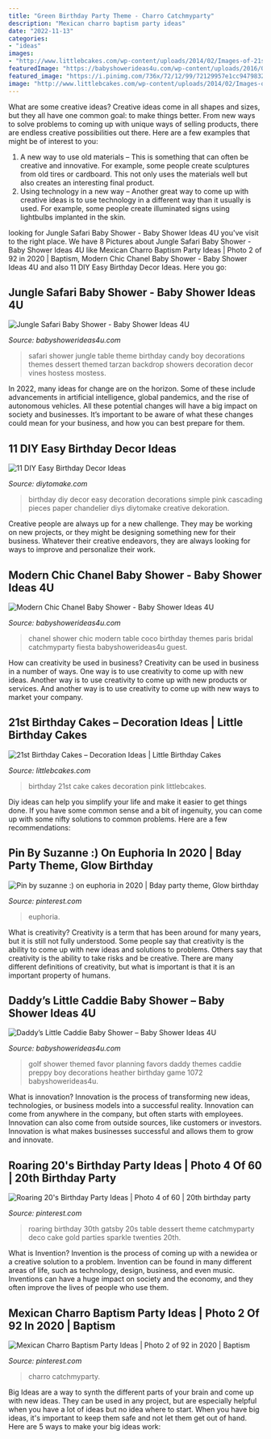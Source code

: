 ```yaml
---
title: "Green Birthday Party Theme - Charro Catchmyparty"
description: "Mexican charro baptism party ideas"
date: "2022-11-13"
categories:
- "ideas"
images:
- "http://www.littlebcakes.com/wp-content/uploads/2014/02/Images-of-21st-Birthday-Cakes-768x1024.jpg"
featuredImage: "https://babyshowerideas4u.com/wp-content/uploads/2016/04/Modern-Chic-Chanel-Baby-Shower-Guest-Table.jpg"
featured_image: "https://i.pinimg.com/736x/72/12/99/72129957e1cc9479832115dff345f6e2.jpg"
image: "http://www.littlebcakes.com/wp-content/uploads/2014/02/Images-of-21st-Birthday-Cakes-768x1024.jpg"
---
```



What are some creative ideas?
Creative ideas come in all shapes and sizes, but they all have one common goal: to make things better. From new ways to solve problems to coming up with unique ways of selling products, there are endless creative possibilities out there. Here are a few examples that might be of interest to you: 
1. A new way to use old materials – This is something that can often be creative and innovative. For example, some people create sculptures from old tires or cardboard. This not only uses the materials well but also creates an interesting final product. 
2. Using technology in a new way – Another great way to come up with creative ideas is to use technology in a different way than it usually is used. For example, some people create illuminated signs using lightbulbs implanted in the skin.

	

		
looking for Jungle Safari Baby Shower - Baby Shower Ideas 4U you've visit to the right place. We have 8 Pictures about Jungle Safari Baby Shower - Baby Shower Ideas 4U like Mexican Charro Baptism Party Ideas | Photo 2 of 92 in 2020 | Baptism, Modern Chic Chanel Baby Shower - Baby Shower Ideas 4U and also 11 DIY Easy Birthday Decor Ideas. Here you go:
		
    
## Jungle Safari Baby Shower - Baby Shower Ideas 4U

<img loading=lazy src="https://babyshowerideas4u.com/wp-content/uploads/2014/04/Jungle-Safari-Baby-Shower-table-candy.jpg" onerror="this.onerror=null;this.src='https://tse3.mm.bing.net/th?id=OIP.PgA0dCY3-3_rZyKh6raoXQAAAA&amp;pid=15.1';" alt="Jungle Safari Baby Shower - Baby Shower Ideas 4U">

_Source: babyshowerideas4u.com_

>safari shower jungle table theme birthday candy boy decorations themes dessert themed tarzan backdrop showers decoration decor vines hostess mostess. 

	

In 2022, many ideas for change are on the horizon. Some of these include advancements in artificial intelligence, global pandemics, and the rise of autonomous vehicles. All these potential changes will have a big impact on society and businesses. It’s important to be aware of what these changes could mean for your business, and how you can best prepare for them.

    
## 11 DIY Easy Birthday Decor Ideas

<img loading=lazy src="https://www.diytomake.com/wp-content/uploads/2015/09/Cascading-Pink.jpg" onerror="this.onerror=null;this.src='https://tse1.mm.bing.net/th?id=OIP.ShIUAfxBwrBFdZP1GoBLVwHaLH&amp;pid=15.1';" alt="11 DIY Easy Birthday Decor Ideas">

_Source: diytomake.com_

>birthday diy decor easy decoration decorations simple pink cascading pieces paper chandelier diys diytomake creative dekoration. 

	

Creative people are always up for a new challenge. They may be working on new projects, or they might be designing something new for their business. Whatever their creative endeavors, they are always looking for ways to improve and personalize their work.

    
## Modern Chic Chanel Baby Shower - Baby Shower Ideas 4U

<img loading=lazy src="https://babyshowerideas4u.com/wp-content/uploads/2016/04/Modern-Chic-Chanel-Baby-Shower-Guest-Table.jpg" onerror="this.onerror=null;this.src='https://tse1.mm.bing.net/th?id=OIP.5LE-3b8sKyGWNWd4gugLpwHaJ4&amp;pid=15.1';" alt="Modern Chic Chanel Baby Shower - Baby Shower Ideas 4U">

_Source: babyshowerideas4u.com_

>chanel shower chic modern table coco birthday themes paris bridal catchmyparty fiesta babyshowerideas4u guest. 

	

How can creativity be used in business?
Creativity can be used in business in a number of ways. One way is to use creativity to come up with new ideas. Another way is to use creativity to come up with new products or services. And another way is to use creativity to come up with new ways to market your company.

    
## 21st Birthday Cakes – Decoration Ideas | Little Birthday Cakes

<img loading=lazy src="http://www.littlebcakes.com/wp-content/uploads/2014/02/Images-of-21st-Birthday-Cakes-768x1024.jpg" onerror="this.onerror=null;this.src='https://tse1.mm.bing.net/th?id=OIP.JcL9Uv2HdGwtqFyssu1glgHaJ4&amp;pid=15.1';" alt="21st Birthday Cakes – Decoration Ideas | Little Birthday Cakes">

_Source: littlebcakes.com_

>birthday 21st cake cakes decoration pink littlebcakes. 

	

Diy ideas can help you simplify your life and make it easier to get things done. If you have some common sense and a bit of ingenuity, you can come up with some nifty solutions to common problems. Here are a few recommendations: 

    
## Pin By Suzanne :) On Euphoria In 2020 | Bday Party Theme, Glow Birthday

<img loading=lazy src="https://i.pinimg.com/736x/37/a3/10/37a31028e013d1f71d0be0559073b924.jpg" onerror="this.onerror=null;this.src='https://tse1.mm.bing.net/th?id=OIP.L5FRr17qTNiEEt68KxvfmgHaL0&amp;pid=15.1';" alt="Pin by suzanne :) on euphoria in 2020 | Bday party theme, Glow birthday">

_Source: pinterest.com_

>euphoria. 

	

What is creativity?
Creativity is a term that has been around for many years, but it is still not fully understood. Some people say that creativity is the ability to come up with new ideas and solutions to problems. Others say that creativity is the ability to take risks and be creative. There are many different definitions of creativity, but what is important is that it is an important property of humans.

    
## Daddy’s Little Caddie Baby Shower – Baby Shower Ideas 4U

<img loading=lazy src="https://babyshowerideas4u.com/wp-content/uploads/2014/02/golf-1072_600x397.jpg" onerror="this.onerror=null;this.src='https://tse4.mm.bing.net/th?id=OIP.geWqr8O04N2mTwQmIhgnwAHaE5&amp;pid=15.1';" alt="Daddy’s Little Caddie Baby Shower – Baby Shower Ideas 4U">

_Source: babyshowerideas4u.com_

>golf shower themed favor planning favors daddy themes caddie preppy boy decorations heather birthday game 1072 babyshowerideas4u. 

	

What is innovation?
Innovation is the process of transforming new ideas, technologies, or business models into a successful reality. Innovation can come from anywhere in the company, but often starts with employees. Innovation can also come from outside sources, like customers or investors. Innovation is what makes businesses successful and allows them to grow and innovate.

    
## Roaring 20&#039;s Birthday Party Ideas | Photo 4 Of 60 | 20th Birthday Party

<img loading=lazy src="https://i.pinimg.com/736x/72/12/99/72129957e1cc9479832115dff345f6e2.jpg" onerror="this.onerror=null;this.src='https://tse3.mm.bing.net/th?id=OIP.ntrbOE6QzwnBzNxqkxtOkgHaLG&amp;pid=15.1';" alt="Roaring 20&#039;s Birthday Party Ideas | Photo 4 of 60 | 20th birthday party">

_Source: pinterest.com_

>roaring birthday 30th gatsby 20s table dessert theme catchmyparty deco cake gold parties sparkle twenties 20th. 

	

What is Invention?
Invention is the process of coming up with a newidea or a creative solution to a problem. Invention can be found in many different areas of life, such as technology, design, business, and even music. Inventions can have a huge impact on society and the economy, and they often improve the lives of people who use them.

    
## Mexican Charro Baptism Party Ideas | Photo 2 Of 92 In 2020 | Baptism

<img loading=lazy src="https://i.pinimg.com/736x/ed/69/30/ed6930c31ee0c12c01644cff0bb9f6a3.jpg" onerror="this.onerror=null;this.src='https://tse3.mm.bing.net/th?id=OIP.uqU6XdoaDuJIlp1Vo1fyPgHaJ3&amp;pid=15.1';" alt="Mexican Charro Baptism Party Ideas | Photo 2 of 92 in 2020 | Baptism">

_Source: pinterest.com_

>charro catchmyparty. 

	

Big Ideas are a way to synth the different parts of your brain and come up with new ideas. They can be used in any project, but are especially helpful when you have a lot of ideas but no idea where to start. When you have big ideas, it's important to keep them safe and not let them get out of hand. Here are 5 ways to make your big ideas work: 

